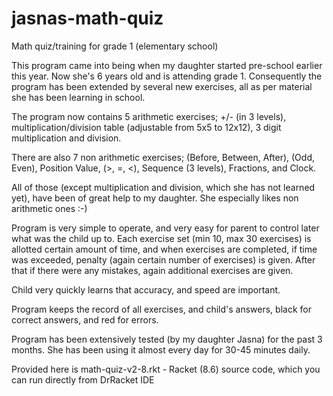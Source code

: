 # jasnas-math-quiz
Math quiz/training for grade 1 (elementary school)

This program came into being when my daughter started pre-school earlier this year. Now she's 6 years old and is attending grade 1. Consequently the program has been extended by several new exercises, all as per material she has been learning in school.

The program now contains 5 arithmetic exercises; +/- (in 3 levels), multiplication/division  table (adjustable from 5x5 to 12x12), 3 digit multiplication and division. 

There are also 7 non arithmetic exercises; (Before, Between, After), (Odd, Even), Position Value, (>, =, <), Sequence (3 levels), Fractions, and Clock.

All of those (except multiplication and division, which she has not learned yet), have been of great help to my daughter. She especially likes non arithmetic ones :-)

Program is very simple to operate, and very easy for parent to control later what was the child up to. Each exercise set (min 10, max 30 exercises) is allotted certain amount of time, and when exercises are completed, if time was exceeded, penalty (again certain number of exercises) is given. After that if there were any mistakes, again additional exercises are given.

Child very quickly learns that accuracy,  and speed are important.

Program keeps the record of all exercises, and child's answers, black for correct answers, and red for errors.

Program has been extensively tested (by my daughter Jasna) for the past 3 months. She has been using it almost every day for 30-45 minutes daily.

Provided here is math-quiz-v2-8.rkt - Racket (8.6) source code, which you can run directly from DrRacket IDE
